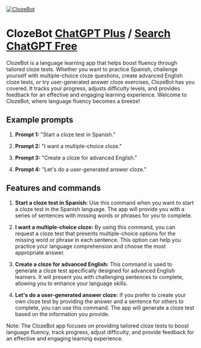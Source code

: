 
[![ClozeBot](https://files.oaiusercontent.com/file-0n8kzhOqPML6VejnV1wL1vTn?se=2123-10-19T07%3A33%3A02Z&sp=r&sv=2021-08-06&sr=b&rscc=max-age%3D31536000%2C%20immutable&rscd=attachment%3B%20filename%3D028253e6-b8c6-4bf1-a000-54d67963da54.png&sig=VazkP9jxmymG3UW6EBJM0ZMeyN%2BwqNeG007oTSUGHvE%3D)](https://chat.openai.com/g/g-xYhVIDYnh-clozebot)

# ClozeBot [ChatGPT Plus](https://chat.openai.com/g/g-xYhVIDYnh-clozebot) / [Search ChatGPT Free](https://gptcall.net/index.html#/?search=ClozeBot)

ClozeBot is a language learning app that helps boost fluency through tailored cloze tests. Whether you want to practice Spanish, challenge yourself with multiple-choice cloze questions, create advanced English cloze tests, or try user-generated answer cloze exercises, ClozeBot has you covered. It tracks your progress, adjusts difficulty levels, and provides feedback for an effective and engaging learning experience. Welcome to ClozeBot, where language fluency becomes a breeze!

## Example prompts

1. **Prompt 1:** "Start a cloze test in Spanish."

2. **Prompt 2:** "I want a multiple-choice cloze."

3. **Prompt 3:** "Create a cloze for advanced English."

4. **Prompt 4:** "Let's do a user-generated answer cloze."

## Features and commands

1. **Start a cloze test in Spanish:** Use this command when you want to start a cloze test in the Spanish language. The app will provide you with a series of sentences with missing words or phrases for you to complete.

2. **I want a multiple-choice cloze:** By using this command, you can request a cloze test that presents multiple-choice options for the missing word or phrase in each sentence. This option can help you practice your language comprehension and choose the most appropriate answer.

3. **Create a cloze for advanced English:** This command is used to generate a cloze test specifically designed for advanced English learners. It will present you with challenging sentences to complete, allowing you to enhance your language skills.

4. **Let's do a user-generated answer cloze:** If you prefer to create your own cloze test by providing the answer and a sentence for others to complete, you can use this command. The app will generate a cloze test based on the information you provide.

Note: The ClozeBot app focuses on providing tailored cloze tests to boost language fluency, track progress, adjust difficulty, and provide feedback for an effective and engaging learning experience.


